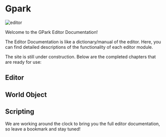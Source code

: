 # Gpark

![editor](https://qn-basic-content.gpark.io/online/rsXs5KyaJ7Ih1702441248398.jpg)

Welcome to the GPark Editor Documentation!

The Editor Documentation is like a dictionary/manual of the editor. Here, you can find detailed descriptions of the functionality of each editor module.

The site is still under construction. Below are the completed chapters that are ready for use:

## Editor

## World Object

## Scripting

We are working around the clock to bring you the full editor documentation, so leave a bookmark and stay tuned!
